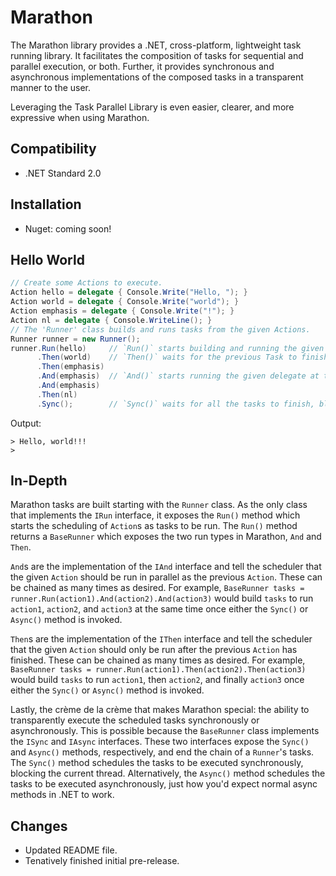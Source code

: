# Marathon
The Marathon library provides a .NET, cross-platform, lightweight task running library. It facilitates the composition of tasks for sequential and parallel execution, or both. Further, it provides synchronous and asynchronous implementations of the composed tasks in a transparent manner to the user.

Leveraging the Task Parallel Library is even easier, clearer, and more expressive when using Marathon.

Compatibility
---
  - .NET Standard 2.0
  
Installation
---
   - Nuget: coming soon!
   
Hello World
---
```csharp
// Create some Actions to execute.
Action hello = delegate { Console.Write("Hello, "); }
Action world = delegate { Console.Write("world"); }
Action emphasis = delegate { Console.Write("!"); }
Action nl = delegate { Console.WriteLine(); }
// The 'Runner' class builds and runs tasks from the given Actions.
Runner runner = new Runner();  
runner.Run(hello)     // `Run()` starts building and running the given delegates.
      .Then(world)    // `Then()` waits for the previous Task to finish before starting.
      .Then(emphasis)
      .And(emphasis)  // `And()` starts running the given delegate at the same time as the previous one.
      .And(emphasis)
      .Then(nl)
      .Sync();        // `Sync()` waits for all the tasks to finish, blocking the current thread.
```
Output:

    > Hello, world!!!
    >
    
In-Depth
---
Marathon tasks are built starting with the `Runner` class. As the only class that implements the `IRun` interface, it exposes the `Run()` method which starts the scheduling of `Action`s as tasks to be run. The `Run()` method returns a `BaseRunner` which exposes the two run types in Marathon, `And` and `Then`.

`And`s are the implementation of the `IAnd` interface and tell the scheduler that the given `Action` should be run in parallel as the previous `Action`. These can be chained as many times as desired. For example, `BaseRunner tasks = runner.Run(action1).And(action2).And(action3)` would build `tasks` to run `action1`, `action2`, and `action3` at the same time once either the `Sync()` or `Async()` method is invoked.

`Then`s are the implementation of the `IThen` interface and tell the scheduler that the given `Action` should only be run after the previous `Action` has finished. These can be chained as many times as desired. For example, `BaseRunner tasks = runner.Run(action1).Then(action2).Then(action3)` would build `tasks` to run `action1`, then `action2`, and finally `action3` once either the `Sync()` or `Async()` method is invoked.

Lastly, the crème de la crème that makes Marathon special: the ability to transparently execute the scheduled tasks synchronously or asynchronously. This is possible because the `BaseRunner` class implements the `ISync` and `IAsync` interfaces. These two interfaces expose the `Sync()` and `Async()` methods, respectively, and end the chain of a `Runner`'s tasks. The `Sync()` method schedules the tasks to be executed synchronously, blocking the current thread. Alternatively, the `Async()` method schedules the tasks to be executed asynchronously, just how you'd expect normal async methods in .NET to work. 

Changes
---
  - Updated README file.
  - Tenatively finished initial pre-release.
